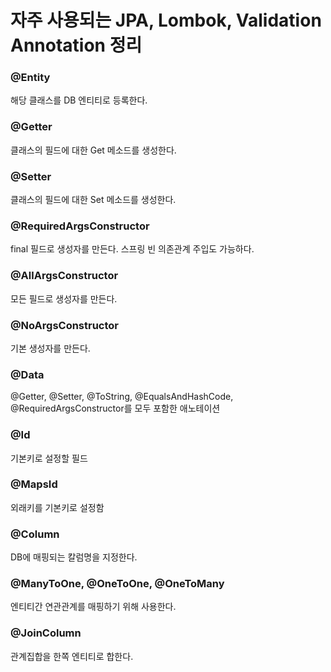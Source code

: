 # 자주 사용되는 JPA, Lombok, Validation Annotation 정리

### @Entity

해당 클래스를 DB 엔티티로 등록한다.

### @Getter

클래스의 필드에 대한 Get 메소드를 생성한다.

### @Setter

클래스의 필드에 대한 Set 메소드를 생성한다.

### @RequiredArgsConstructor

final 필드로 생성자를 만든다. 스프링 빈 의존관계 주입도 가능하다.

### @AllArgsConstructor

모든 필드로 생성자를 만든다.

### @NoArgsConstructor

기본 생성자를 만든다.

### @Data

@Getter, @Setter, @ToString, @EqualsAndHashCode, @RequiredArgsConstructor를 모두 포함한 애노테이션

### @Id

기본키로 설정할 필드

### @MapsId

외래키를 기본키로 설정함

### @Column

DB에 매핑되는 칼럼명을 지정한다.

### @ManyToOne, @OneToOne, @OneToMany

엔티티간 연관관계를 매핑하기 위해 사용한다.

### @JoinColumn

관계집합을 한쪽 엔티티로 합한다.

